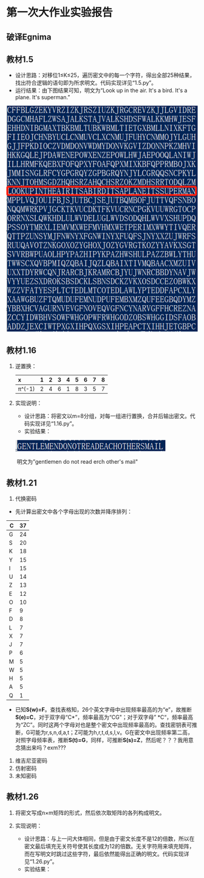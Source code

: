 # 第一次大作业实验报告

## 破译Egnima

## 教材1.5

- 设计思路：对移位1≤K≤25，遍历密文中的每一个字符，得出全部25种结果，找出符合逻辑的语句即为所求明文。代码实现详见“1.5.py”。
- 运行结果：由下图结果可知，明文为“Look up in the air. It's a bird. It's a plane. It's superman.”

![1.5](.\1.5.png)

## 教材1.16

1. 逆置换：

   | x      | 1    | 2    | 3    | 4    | 5    | 6    | 7    | 8    |
   | ------ | ---- | ---- | ---- | ---- | ---- | ---- | ---- | ---- |
   | π^(-1) | 2    | 4    | 6    | 1    | 8    | 3    | 5    | 7    |

2. 实现说明：

   - 设计思路：将密文以m=8分组，对每一组进行置换，合并后输出密文。代码实现详见“1.16.py”。
   - 实验结果：

   ![1.16](.\1.16.png)

   ​	明文为”gentlemen do not read erch other's mail"

## 教材1.21

1. 代换密码

- 先计算出密文中各个字母出现的次数并降序排列：

| C    | 37   |
| ---- | ---- |
| G    | 24   |
| S    | 20   |
| K    | 18   |
| Y    | 15   |
| I    | 15   |
| U    | 14   |
| Z    | 13   |
| E    | 12   |
| O    | 10   |
| F    | 9    |
| D    | 8    |
| L    | 7    |
| X    | 7    |
| J    | 7    |
| P    | 6    |
| M    | 5    |
| W    | 5    |
| H    | 5    |
| A    | 5    |
| Q    | 1    |

- 已知**S(w)=F**。查找表格知，26个英文字母中出现频率最高的为“e”，故推断**S(e)=C**，对于双字母“C*”，频率最高为“CG"；对于双字母” *C“，频率最高为“ZC”。同时这两个字母对也是整个密文中出现频率最高的。查找密钥表可推断，G可能为r,s,n,d,a,t；Z可能为h,r,t,d,s,l,v。G在密文中出现频率第二高，对照字母频率表，推断**S(t)=G**，同样，可推断**S(s)=Z**，然后呢？？？我用意念猜出来吗？exm???

1. 维吉尼亚密码
2. 仿射密码
3. 未知密码

## 教材1.26

1. 将密文写成n×m矩阵的形式，然后依次取矩阵的各列构成明文。

2. 实现说明：

   - 设计思路：与上一问大体相同，但是由于密文长度不是12的倍数，所以在密文最后填充无关符号使其长度成为12的倍数。无关字符用来填充矩阵，而在写明文时跳过这些字符，最后依然能得出正确的明文。代码实现详见“1.26.py”。
   - 实验结果：

   